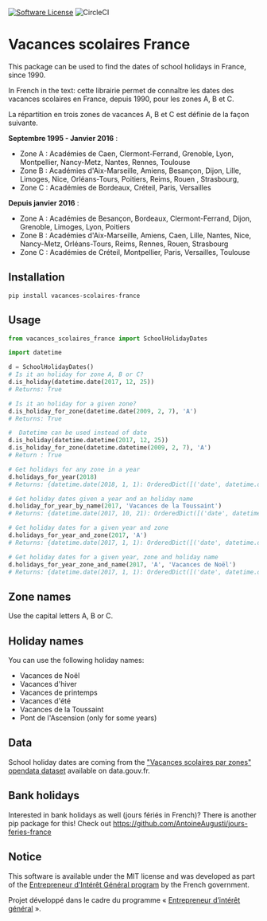[![Software License](https://img.shields.io/badge/License-MIT-orange.svg?style=flat-square)](https://github.com/AntoineAugusti/vacances-scolaires-france/blob/master/LICENSE.md)
![CircleCI](https://img.shields.io/circleci/project/github/AntoineAugusti/vacances-scolaires-france.svg?style=flat-square)

# Vacances scolaires France
This package can be used to find the dates of school holidays in France, since 1990.

In French in the text: cette librairie permet de connaître les dates des vacances scolaires en France, depuis 1990, pour les zones A, B et C.

La répartition en trois zones de vacances A, B et C est définie de la façon suivante.

**Septembre 1995 - Janvier 2016** :
- Zone A : Académies de Caen, Clermont-Ferrand, Grenoble, Lyon, Montpellier, Nancy-Metz, Nantes, Rennes, Toulouse
- Zone B : Académies d'Aix-Marseille, Amiens, Besançon, Dijon, Lille, Limoges, Nice, Orléans-Tours, Poitiers, Reims, Rouen , Strasbourg,
- Zone C : Académies de Bordeaux, Créteil, Paris, Versailles

**Depuis janvier 2016** :
- Zone A : Académies de Besançon, Bordeaux, Clermont-Ferrand, Dijon, Grenoble, Limoges, Lyon, Poitiers
- Zone B : Académies d'Aix-Marseille, Amiens, Caen, Lille, Nantes, Nice, Nancy-Metz, Orléans-Tours, Reims, Rennes, Rouen, Strasbourg
- Zone C : Académies de Créteil, Montpellier, Paris, Versailles, Toulouse

## Installation
```
pip install vacances-scolaires-france
```

## Usage

```python
from vacances_scolaires_france import SchoolHolidayDates

import datetime

d = SchoolHolidayDates()
# Is it an holiday for zone A, B or C?
d.is_holiday(datetime.date(2017, 12, 25))
# Returns: True

# Is it an holiday for a given zone?
d.is_holiday_for_zone(datetime.date(2009, 2, 7), 'A')
# Returns: True

#  Datetime can be used instead of date
d.is_holiday(datetime.datetime(2017, 12, 25))
d.is_holiday_for_zone(datetime.datetime(2009, 2, 7), 'A')
# Return : True

# Get holidays for any zone in a year
d.holidays_for_year(2018)
# Returns: {datetime.date(2018, 1, 1): OrderedDict([('date', datetime.date(2018, 01, 01)), ('vacances_zone_a', True), ('vacances_zone_b', True), ('vacances_zone_c', True), ('nom_vacances', 'Vacances de Noël')]), ...}

# Get holiday dates given a year and an holiday name
d.holiday_for_year_by_name(2017, 'Vacances de la Toussaint')
# Returns: {datetime.date(2017, 10, 21): OrderedDict([('date', datetime.date(2017, 10, 21)), ('vacances_zone_a', True), ('vacances_zone_b', True), ('vacances_zone_c', True), ...}

# Get holiday dates for a given year and zone
d.holidays_for_year_and_zone(2017, 'A')
# Returns: {datetime.date(2017, 1, 1): OrderedDict([('date', datetime.date(2017, 01, 01)), ('vacances_zone_a', True), ('vacances_zone_b', True), ('vacances_zone_c', True), ...}

# Get holiday dates for a given year, zone and holiday name
d.holidays_for_year_zone_and_name(2017, 'A', 'Vacances de Noël')
# Returns: {datetime.date(2017, 1, 1): OrderedDict([('date', datetime.date(2017, 1, 1)), ('vacances_zone_a', True), ('vacances_zone_b', True), ('vacances_zone_c', True), ('nom_vacances', 'Vacances de Noël')]), ...}
```

## Zone names
Use the capital letters A, B or C.

## Holiday names
You can use the following holiday names:
- Vacances de Noël
- Vacances d'hiver
- Vacances de printemps
- Vacances d'été
- Vacances de la Toussaint
- Pont de l'Ascension (only for some years)

## Data
School holiday dates are coming from the ["Vacances scolaires par zones" opendata dataset](https://www.data.gouv.fr/fr/datasets/vacances-scolaires-par-zones/) available on data.gouv.fr.

## Bank holidays
Interested in bank holidays as well (jours fériés in French)? There is another pip package for this! Check out https://github.com/AntoineAugusti/jours-feries-france

## Notice
This software is available under the MIT license and was developed as part of the [Entrepreneur d'Intérêt Général program](https://entrepreneur-interet-general.etalab.gouv.fr) by the French government.

Projet développé dans le cadre du programme « [Entrepreneur d’intérêt général](https://entrepreneur-interet-general.etalab.gouv.fr) ».
